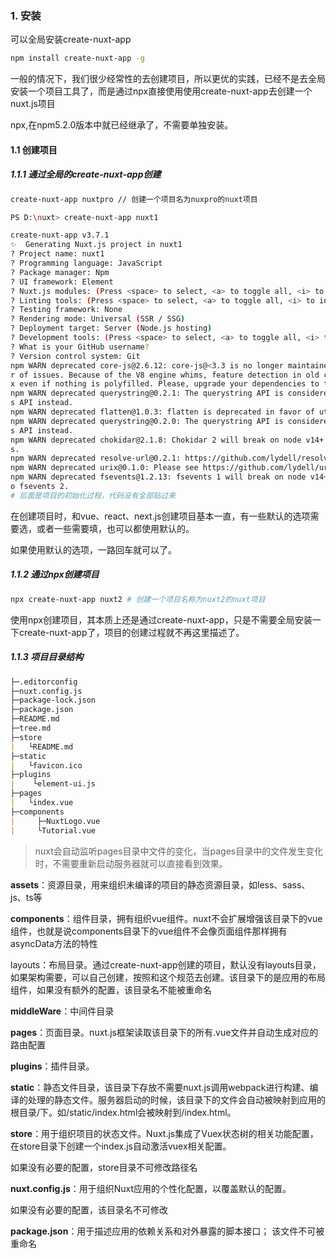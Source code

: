 ### 1. 安装

可以全局安装create-nuxt-app

```bash
npm install create-nuxt-app -g
```

一般的情况下，我们很少经常性的去创建项目，所以更优的实践，已经不是去全局安装一个项目工具了，而是通过npx直接使用使用create-nuxt-app去创建一个nuxt.js项目

npx,在npm5.2.0版本中就已经继承了，不需要单独安装。

#### 1.1 创建项目

##### 1.1.1 通过全局的create-nuxt-app创建

```bash
create-nuxt-app nuxtpro // 创建一个项目名为nuxpro的nuxt项目
```

```bash
PS D:\nuxt> create-nuxt-app nuxt1

create-nuxt-app v3.7.1
✨  Generating Nuxt.js project in nuxt1
? Project name: nuxt1
? Programming language: JavaScript
? Package manager: Npm
? UI framework: Element
? Nuxt.js modules: (Press <space> to select, <a> to toggle all, <i> to invert selection)
? Linting tools: (Press <space> to select, <a> to toggle all, <i> to invert selection)
? Testing framework: None
? Rendering mode: Universal (SSR / SSG)
? Deployment target: Server (Node.js hosting)
? Development tools: (Press <space> to select, <a> to toggle all, <i> to invert selection)
? What is your GitHub username?
? Version control system: Git
npm WARN deprecated core-js@2.6.12: core-js@<3.3 is no longer maintained and not recommended for usage due to the numbe
r of issues. Because of the V8 engine whims, feature detection in old core-js versions could cause a slowdown up to 100
x even if nothing is polyfilled. Please, upgrade your dependencies to the actual version of core-js.
npm WARN deprecated querystring@0.2.1: The querystring API is considered Legacy. new code should use the URLSearchParam
s API instead.
npm WARN deprecated flatten@1.0.3: flatten is deprecated in favor of utility frameworks such as lodash.
npm WARN deprecated querystring@0.2.0: The querystring API is considered Legacy. new code should use the URLSearchParam
s API instead.
npm WARN deprecated chokidar@2.1.8: Chokidar 2 will break on node v14+. Upgrade to chokidar 3 with 15x less dependencie
s.
npm WARN deprecated resolve-url@0.2.1: https://github.com/lydell/resolve-url#deprecated
npm WARN deprecated urix@0.1.0: Please see https://github.com/lydell/urix#deprecated
npm WARN deprecated fsevents@1.2.13: fsevents 1 will break on node v14+ and could be using insecure binaries. Upgrade t
o fsevents 2.
# 后面是项目的初始化过程，代码没有全部贴过来
```

在创建项目时，和vue、react、next.js创建项目基本一直，有一些默认的选项需要选，或者一些需要填，也可以都使用默认的。

如果使用默认的选项，一路回车就可以了。

##### 1.1.2 通过npx创建项目

```bash
npx create-nuxt-app nuxt2 # 创建一个项目名称为nuxt2的nuxt项目
```

使用npx创建项目，其本质上还是通过create-nuxt-app，只是不需要全局安装一下create-nuxt-app了，项目的创建过程就不再这里描述了。

##### 1.1.3 项目目录结构

```markdown
├─.editorconfig
├─nuxt.config.js
├─package-lock.json
├─package.json
├─README.md
├─tree.md
├─store
|   └README.md
├─static
|   └favicon.ico
├─plugins
|    └element-ui.js
├─pages
|   └index.vue
├─components
|     ├─NuxtLogo.vue
|     └Tutorial.vue
```

> nuxt会自动监听pages目录中文件的变化，当pages目录中的文件发生变化时，不需要重新启动服务器就可以直接看到效果。

**assets**：资源目录，用来组织未编译的项目的静态资源目录，如less、sass、js、ts等

**components**：组件目录，拥有组织vue组件。nuxt不会扩展增强该目录下的vue组件，也就是说components目录下的vue组件不会像页面组件那样拥有asyncData方法的特性

layouts：布局目录。通过create-nuxt-app创建的项目，默认没有layouts目录，如果架构需要，可以自己创建，按照和这个规范去创建。该目录下的是应用的布局组件，如果没有额外的配置，该目录名不能被重命名

**middleWare**：中间件目录

**pages**：页面目录。nuxt.js框架读取该目录下的所有.vue文件并自动生成对应的路由配置

**plugins**：插件目录。

**static**：静态文件目录，该目录下存放不需要nuxt.js调用webpack进行构建、编译的处理的静态文件。服务器启动的时候，该目录下的文件会自动被映射到应用的根目录/下。如/static/index.html会被映射到/index.html。

**store**：用于组织项目的状态文件。Nuxt.js集成了Vuex状态树的相关功能配置，在store目录下创建一个index.js自动激活vuex相关配置。

如果没有必要的配置，store目录不可修改路径名

**nuxt.config.js**：用于组织Nuxt应用的个性化配置，以覆盖默认的配置。

如果没有必要的配置，该目录名不可修改

**package.json**：用于描述应用的依赖关系和对外暴露的脚本接口； 该文件不可被重命名









